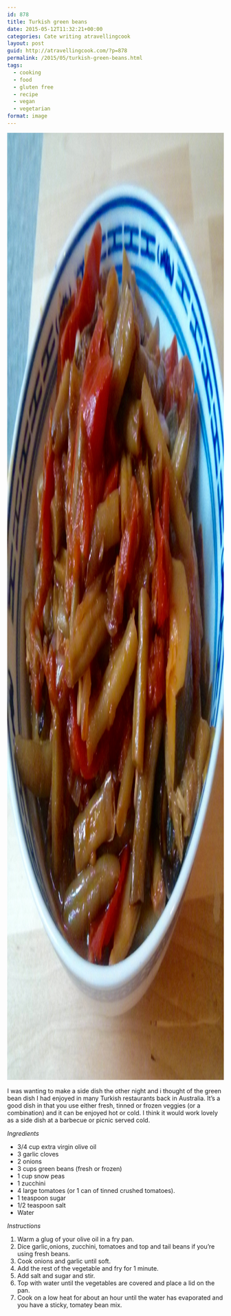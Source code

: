 ```yaml
---
id: 878
title: Turkish green beans
date: 2015-05-12T11:32:21+00:00
categories: Cate writing atravellingcook
layout: post
guid: http://atravellingcook.com/?p=878
permalink: /2015/05/turkish-green-beans.html
tags:
  - cooking
  - food
  - gluten free
  - recipe
  - vegan
  - vegetarian
format: image
---
```

[<img class="aligncenter size-full wp-image-880" src="/images/atc-migrate/2015/05/2015-05-11-19.54.33.jpg" alt="2015-05-11 19.54.33" width="2448" height="2204" />](/images/atc-migrate/2015/05/2015-05-11-19.54.33.jpg)



I was wanting to make a side dish the other night and i thought of the green bean dish I had enjoyed in many Turkish restaurants back in Australia. It&#8217;s a good dish in that you use either fresh, tinned or frozen veggies (or a combination) and it can be enjoyed hot or cold. I think it would work lovely as a side dish at a barbecue or picnic served cold.

_Ingredients_

  * 3/4 cup extra virgin olive oil
  * 3 garlic cloves
  * 2 onions
  * 3 cups green beans (fresh or frozen)
  * 1 cup snow peas
  * 1 zucchini
  * 4 large tomatoes (or 1 can of tinned crushed tomatoes).
  * 1 teaspoon sugar
  * 1/2 teaspoon salt
  * Water

_Instructions_

  1. Warm a glug of your olive oil in a fry pan.
  2. Dice garlic,onions, zucchini, tomatoes and top and tail beans if you&#8217;re using fresh beans.
  3. Cook onions and garlic until soft.
  4. Add the rest of the vegetable and fry for 1 minute.
  5. Add salt and sugar and stir.
  6. Top with water until the vegetables are covered and place a lid on the pan.
  7. Cook on a low heat for about an hour until the water has evaporated and you have a sticky, tomatey bean mix.